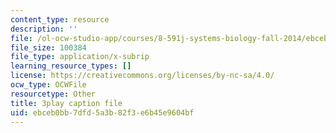 ```yaml
---
content_type: resource
description: ''
file: /ol-ocw-studio-app/courses/8-591j-systems-biology-fall-2014/ebceb0bb7dfd5a3b82f3e6b45e9604bf_EFXjKHdbi6A.vtt
file_size: 100384
file_type: application/x-subrip
learning_resource_types: []
license: https://creativecommons.org/licenses/by-nc-sa/4.0/
ocw_type: OCWFile
resourcetype: Other
title: 3play caption file
uid: ebceb0bb-7dfd-5a3b-82f3-e6b45e9604bf
---
```

